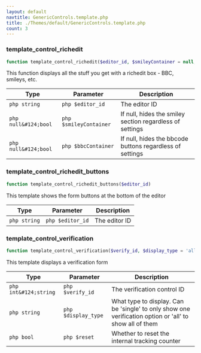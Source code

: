 ```yaml
---
layout: default
navtitle: GenericControls.template.php
title: ./Themes/default/GenericControls.template.php
count: 3
---
```


### template_control_richedit

```php
function template_control_richedit($editor_id, $smileyContainer = null, $bbcContainer = null)
```
This function displays all the stuff you get with a richedit box - BBC, smileys, etc.



Type|Parameter|Description
---|---|---
```php string```|```php $editor_id```|The editor ID
```php null&#124;bool```|```php $smileyContainer```|If null, hides the smiley section regardless of settings
```php null&#124;bool```|```php $bbcContainer```|If null, hides the bbcode buttons regardless of settings

### template_control_richedit_buttons

```php
function template_control_richedit_buttons($editor_id)
```
This template shows the form buttons at the bottom of the editor



Type|Parameter|Description
---|---|---
```php string```|```php $editor_id```|The editor ID

### template_control_verification

```php
function template_control_verification($verify_id, $display_type = 'all', $reset = false)
```
This template displays a verification form



Type|Parameter|Description
---|---|---
```php int&#124;string```|```php $verify_id```|The verification control ID
```php string```|```php $display_type```|What type to display. Can be 'single' to only show one verification option or 'all' to show all of them
```php bool```|```php $reset```|Whether to reset the internal tracking counter

